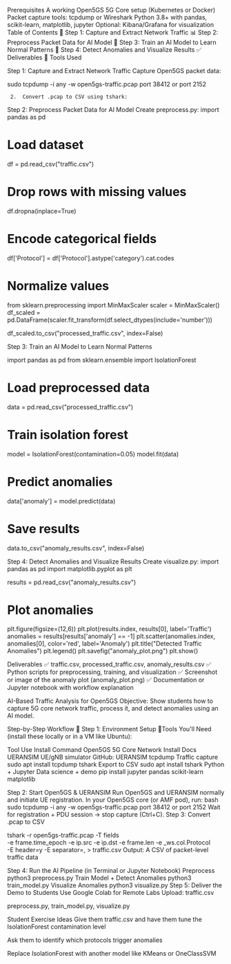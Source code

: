 Prerequisites
A working Open5GS 5G Core setup (Kubernetes or Docker)
Packet capture tools: tcpdump or Wireshark
Python 3.8+ with pandas, scikit-learn, matplotlib, jupyter
Optional: Kibana/Grafana for visualization
Table of Contents
📍 Step 1: Capture and Extract Network Traffic
📊 Step 2: Preprocess Packet Data for AI Model
🧠 Step 3: Train an AI Model to Learn Normal Patterns
🚨 Step 4: Detect Anomalies and Visualize Results
✅ Deliverables
🧰 Tools Used

Step 1: Capture and Extract Network Traffic
Capture Open5GS packet data:

sudo tcpdump -i any -w open5gs-traffic.pcap port 38412 or port 2152


     2.  Convert .pcap to CSV using tshark:

Step 2: Preprocess Packet Data for AI Model
Create preprocess.py:
import pandas as pd

# Load dataset
df = pd.read_csv("traffic.csv")

# Drop rows with missing values
df.dropna(inplace=True)

# Encode categorical fields
df['Protocol'] = df['Protocol'].astype('category').cat.codes

# Normalize values
from sklearn.preprocessing import MinMaxScaler
scaler = MinMaxScaler()
df_scaled = pd.DataFrame(scaler.fit_transform(df.select_dtypes(include='number')))

df_scaled.to_csv("processed_traffic.csv", index=False)


Step 3: Train an AI Model to Learn Normal Patterns


import pandas as pd
from sklearn.ensemble import IsolationForest

# Load preprocessed data
data = pd.read_csv("processed_traffic.csv")

# Train isolation forest
model = IsolationForest(contamination=0.05)
model.fit(data)

# Predict anomalies
data['anomaly'] = model.predict(data)

# Save results
data.to_csv("anomaly_results.csv", index=False)


Step 4: Detect Anomalies and Visualize Results
Create visualize.py:
import pandas as pd
import matplotlib.pyplot as plt

results = pd.read_csv("anomaly_results.csv")

# Plot anomalies
plt.figure(figsize=(12,6))
plt.plot(results.index, results[0], label='Traffic')
anomalies = results[results['anomaly'] == -1]
plt.scatter(anomalies.index, anomalies[0], color='red', label='Anomaly')
plt.title("Detected Traffic Anomalies")
plt.legend()
plt.savefig("anomaly_plot.png")
plt.show()


 Deliverables
✅ traffic.csv, processed_traffic.csv, anomaly_results.csv
✅ Python scripts for preprocessing, training, and visualization
✅ Screenshot or image of the anomaly plot (anomaly_plot.png)
✅ Documentation or Jupyter notebook with workflow explanation


AI-Based Traffic Analysis for Open5GS
Objective: Show students how to capture 5G core network traffic, process it, and detect anomalies using an AI model.

Step-by-Step Workflow
🧱 Step 1: Environment Setup
📍Tools You'll Need (install these locally or in a VM like Ubuntu):





Tool
Use
Install Command
Open5GS
5G Core Network
Install Docs
UERANSIM
UE/gNB simulator
GitHub: UERANSIM
tcpdump
Traffic capture
sudo apt install tcpdump
tshark
Export to CSV
sudo apt install tshark
Python + Jupyter
Data science + demo
pip install jupyter pandas scikit-learn matplotlib


Step 2: Start Open5GS & UERANSIM
Run Open5GS and UERANSIM normally and initiate UE registration.
In your Open5GS core (or AMF pod), run:
bash
sudo tcpdump -i any -w open5gs-traffic.pcap port 38412 or port 2152
Wait for registration + PDU session → stop capture (Ctrl+C).
Step 3: Convert .pcap to CSV

tshark -r open5gs-traffic.pcap -T fields \
  -e frame.time_epoch -e ip.src -e ip.dst -e frame.len -e _ws.col.Protocol \
  -E header=y -E separator=, > traffic.csv
Output: A CSV of packet-level traffic data

Step 4: Run the AI Pipeline (in Terminal or Jupyter Notebook)
Preprocess
python3 preprocess.py
Train Model + Detect Anomalies
python3 train_model.py
Visualize Anomalies
python3 visualize.py
Step 5: Deliver the Demo to Students
Use Google Colab for Remote Labs
Upload:
traffic.csv


preprocess.py, train_model.py, visualize.py

Student Exercise Ideas
Give them traffic.csv and have them tune the IsolationForest contamination level


Ask them to identify which protocols trigger anomalies


Replace IsolationForest with another model like KMeans or OneClassSVM

















